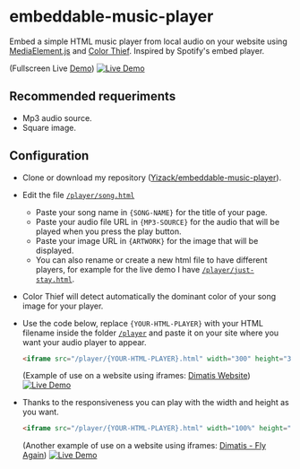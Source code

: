 # embeddable-music-player
Embed a simple HTML music player from local audio on your website using [MediaElement.js](https://www.mediaelementjs.com/) and [Color Thief](https://lokeshdhakar.com/projects/color-thief/). Inspired by Spotify's embed player.

(Fullscreen Live [Demo](https://embeddable-music-player.yizack.com/player/just-stay.html))
[![Live Demo](https://yizack.com/images/embeddable-music-player/full-screen.jpg)](https://embeddable-music-player.yizack.com/player/just-stay.html)

## Recommended requeriments
- Mp3 audio source.
- Square image.

## Configuration
- Clone or download my repository ([Yizack/embeddable-music-player](https://github.com/Yizack/embeddable-music-player)).
- Edit the file [`/player/song.html`](https://github.com/Yizack/embeddable-music-player/blob/master/player/song.html)
  - Paste your song name in `{SONG-NAME}` for the title of your page.
  - Paste your audio file URL in `{MP3-SOURCE}` for the audio that will be played when you press the play button.
  - Paste your image URL in `{ARTWORK}` for the image that will be displayed.
  - You can also rename or create a new html file to have different players, for example for the live demo I have [`/player/just-stay.html`](https://embeddable-music-player.yizack.com/player/just-stay.html).
  
- Color Thief will detect automatically the dominant color of your song image for your player.
 
- Use the code below, replace `{YOUR-HTML-PLAYER}` with your HTML filename inside the folder [`/player`](https://github.com/Yizack/embeddable-music-player/blob/master/player) and paste it on your site where you want your audio player to appear.
  ```html
  <iframe src="/player/{YOUR-HTML-PLAYER}.html" width="300" height="385"></iframe>
  ```
  (Example of use on a website using iframes: [Dimatis Website](https://dimatis.yizack.com))
  [![Live Demo](https://yizack.com/images/embeddable-music-player/embeddeds.jpg)](https://dimatis.yizack.com)

- Thanks to the responsiveness you can play with the width and height as you want.
  ```html
  <iframe src="/player/{YOUR-HTML-PLAYER}.html" width="100%" height="450"></iframe>
  ```
  (Another example of use on a website using iframes: [Dimatis - Fly Again](https://dimatis.yizack.com/music/fly-again))
  [![Live Demo](https://yizack.com/images/embeddable-music-player/embeddeds2.jpg)](https://dimatis.yizack.com/music/fly-again)
